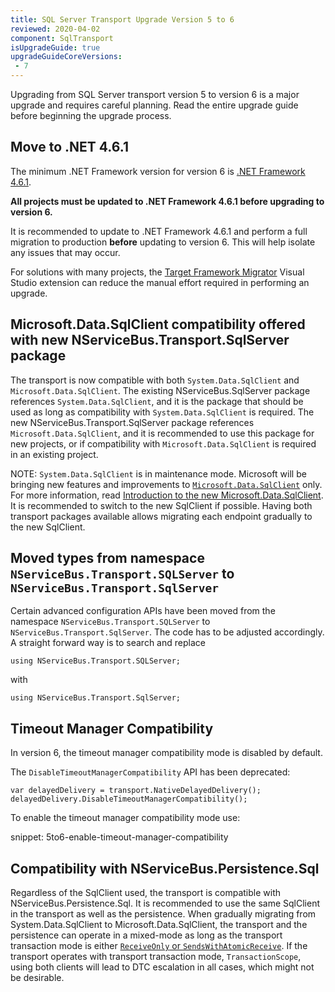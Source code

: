 ```yaml
---
title: SQL Server Transport Upgrade Version 5 to 6
reviewed: 2020-04-02
component: SqlTransport
isUpgradeGuide: true
upgradeGuideCoreVersions:
 - 7
---
```


Upgrading from SQL Server transport version 5 to version 6 is a major upgrade and requires careful planning. Read the entire upgrade guide before beginning the upgrade process.

## Move to .NET 4.6.1

The minimum .NET Framework version for version 6 is [.NET Framework 4.6.1](https://dotnet.microsoft.com/download/dotnet-framework/net461).

**All projects must be updated to .NET Framework 4.6.1 before upgrading to version 6.**

It is recommended to update to .NET Framework 4.6.1 and perform a full migration to production **before** updating to version 6. This will help isolate any issues that may occur.

For solutions with many projects, the [Target Framework Migrator](https://marketplace.visualstudio.com/items?itemName=PavelSamokha.TargetFrameworkMigrator) Visual Studio extension can reduce the manual effort required in performing an upgrade.

## Microsoft.Data.SqlClient compatibility offered with new NServiceBus.Transport.SqlServer package

The transport is now compatible with both `System.Data.SqlClient` and `Microsoft.Data.SqlClient`. The existing NServiceBus.SqlServer package references `System.Data.SqlClient`, and it is the package that should be used as long as compatibility with `System.Data.SqlClient` is required.
The new NServiceBus.Transport.SqlServer package references `Microsoft.Data.SqlClient`, and it is recommended to use this package for new projects, or if compatibility with `Microsoft.Data.SqlClient` is required in an existing project.

NOTE: `System.Data.SqlClient` is in maintenance mode. Microsoft will be bringing new features and improvements to [`Microsoft.Data.SqlClient`](https://www.nuget.org/packages/Microsoft.Data.SqlClient/) only. For more information, read [Introduction to the new Microsoft.Data.SqlClient](https://devblogs.microsoft.com/dotnet/introducing-the-new-microsoftdatasqlclient/). It is recommended to switch to the new SqlClient if possible. Having both transport packages available allows migrating each endpoint gradually to the new SqlClient.

## Moved types from namespace `NServiceBus.Transport.SQLServer` to `NServiceBus.Transport.SqlServer`

Certain advanced configuration APIs have been moved from the namespace `NServiceBus.Transport.SQLServer` to `NServiceBus.Transport.SqlServer`. The code has to be adjusted accordingly. A straight forward way is to search and replace

```
using NServiceBus.Transport.SQLServer;
```

with

```
using NServiceBus.Transport.SqlServer;
```

## Timeout Manager Compatibility

In version 6, the timeout manager compatibility mode is disabled by default.

The `DisableTimeoutManagerCompatibility` API has been deprecated:

```
var delayedDelivery = transport.NativeDelayedDelivery();
delayedDelivery.DisableTimeoutManagerCompatibility();
```

To enable the timeout manager compatibility mode use:

snippet: 5to6-enable-timeout-manager-compatibility

## Compatibility with NServiceBus.Persistence.Sql

Regardless of the SqlClient used, the transport is compatible with NServiceBus.Persistence.Sql. It is recommended to use the same SqlClient in the transport as well as the persistence. When gradually migrating from System.Data.SqlClient to Microsoft.Data.SqlClient, the transport and the persistence can operate in a mixed-mode as long as the transport transaction mode is either [`ReceiveOnly` or `SendsWithAtomicReceive`](/transports/sql/transactions.md). If the transport operates with transport transaction mode, `TransactionScope`, using both clients will lead to DTC escalation in all cases, which might not be desirable.